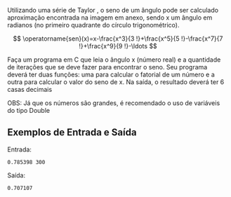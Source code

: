 Utilizando uma série de Taylor , o seno de um ângulo pode ser calculado aproximação encontrada na imagem em anexo, sendo x um ângulo em radianos (no primeiro quadrante do círculo trigonométrico).

$$
\operatorname{sen}(x)=x-\frac{x^3}{3 !}+\frac{x^5}{5 !}-\frac{x^7}{7 !}+\frac{x^9}{9 !}-\ldots
$$

Faça um programa em C que leia o ângulo x (número real) e a quantidade de iterações que se deve fazer para encontrar o seno. Seu programa deverá ter duas funções: uma para calcular o fatorial de um número e a outra para calcular o valor do seno de x. Na saída, o resultado deverá ter 6 casas decimais

OBS: Já que os números são grandes, é recomendado o uso de variáveis do tipo Double

## Exemplos de Entrada e Saída

Entrada:

```
0.785398 300
```

Saída:

```
0.707107
```